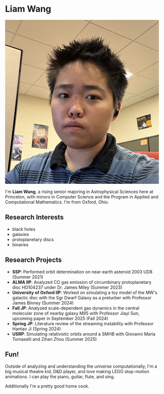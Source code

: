 # Liam Wang

<img src="IMG_4168.jpeg">

I'm **Liam Wang**, a rising senior majoring in Astrophysical Sciences here at Princeton, with minors in Computer Science and the Program in Applied and Computational Mathematics. I'm from Oxford, Ohio.

## Research Interests
- black holes
- galaxies
- protoplanetary discs
- binaries

## Research Projects
- **SSP**: Performed orbit determination on near-earth asteroid 2003 UD8 (Summer 2021)
- **ALMA IIP**: Analyzed CO gas emission of circumbinary protoplanetary disc HD104237 under Dr. James Miley (Summer 2023)
- **University of Oxford IIP**: Worked on simulating a toy model of the MW's galactic disc with the Sgr Dwarf Galaxy as a preturber with Professor James Binney (Summer 2024)
- **Fall JP**: Analyzed scale-dependent gas dynamics in the central molecular zone of nearby galaxy M95 with Professor Jiayi Sun, upcoming paper in September 2025 (Fall 2024)
- **Spring JP**: Literature review of the streaming instability with Professor Hantao Ji (Spring 2024)
- **USRP**: Simulating relativistic orbits around a SMHB with Giovanni Maria Tomaselli and Zihan Zhou (Summer 2025)

## Fun!
Outside of analyzing and understanding the universe computationally, I'm a big musical theatre kid, D&D player, and love making LEGO stop-motion animations. I can play the piano, guitar, flute, and sing.

Additionally I'm a pretty good home cook.
